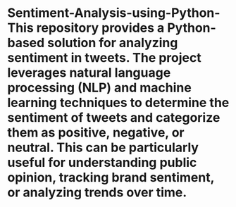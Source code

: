 # Sentiment-Analysis-using-Python- This repository provides a Python-based solution for analyzing sentiment in tweets. The project leverages natural language processing (NLP) and machine learning techniques to determine the sentiment of tweets and categorize them as positive, negative, or neutral. This can be particularly useful for understanding public opinion, tracking brand sentiment, or analyzing trends over time.
